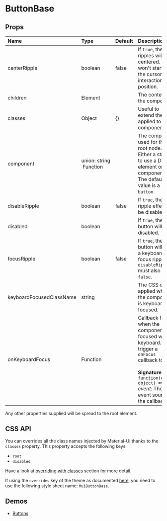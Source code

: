 <!--- This documentation is automatically generated, do not try to edit it. -->

# ButtonBase



## Props
| Name | Type | Default | Description |
|:-----|:-----|:--------|:------------|
| centerRipple | boolean | false | If `true`, the ripples will be centered. They won't start at the cursor interaction position. |
| children | Element |  | The content of the component. |
| classes | Object | {} | Useful to extend the style applied to components. |
| component | union:&nbsp;string<br>&nbsp;Function<br> |  | The component used for the root node. Either a string to use a DOM element or a component. The default value is a `button`. |
| disableRipple | boolean | false | If `true`, the ripple effect will be disabled. |
| disabled | boolean |  | If `true`, the base button will be disabled. |
| focusRipple | boolean | false | If `true`, the base button will have a keyboard focus ripple. `disableRipple` must also be `false`. |
| keyboardFocusedClassName | string |  | The CSS class applied while the component is keyboard focused. |
| onKeyboardFocus | Function |  | Callback fired when the component is focused with a keyboard. We trigger a `onFocus` callback too.<br><br>**Signature:**<br>`function(event: object) => void`<br>*event:* The event source of the callback |

Any other properties supplied will be spread to the root element.

## CSS API

You can overrides all the class names injected by Material-UI thanks to the `classes` property.
This property accepts the following keys:
- `root`
- `disabled`

Have a look at [overriding with classes](/customization/overrides#overriding-with-classes)
section for more detail.

If using the `overrides` key of the theme as documented
[here](/customization/themes#customizing-all-instances-of-a-component-type),
you need to use the following style sheet name: `MuiButtonBase`.

## Demos

- [Buttons](/demos/buttons)

